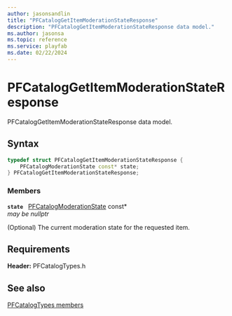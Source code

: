 ```yaml
---
author: jasonsandlin
title: "PFCatalogGetItemModerationStateResponse"
description: "PFCatalogGetItemModerationStateResponse data model."
ms.author: jasonsa
ms.topic: reference
ms.service: playfab
ms.date: 02/22/2024
---
```


# PFCatalogGetItemModerationStateResponse  

PFCatalogGetItemModerationStateResponse data model.  

## Syntax  
  
```cpp
typedef struct PFCatalogGetItemModerationStateResponse {  
    PFCatalogModerationState const* state;  
} PFCatalogGetItemModerationStateResponse;  
```
  
### Members  
  
**`state`** &nbsp; [PFCatalogModerationState](pfcatalogmoderationstate.md) const*  
*may be nullptr*  
  
(Optional) The current moderation state for the requested item.
  
  
## Requirements  
  
**Header:** PFCatalogTypes.h
  
## See also  
[PFCatalogTypes members](../pfcatalogtypes_members.md)  

  
  
